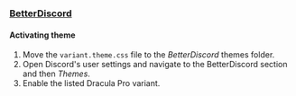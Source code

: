### [BetterDiscord](https://betterdiscord.app/)

#### Activating theme

1. Move the `variant.theme.css` file to the _BetterDiscord_ themes folder.
2. Open Discord's user settings and navigate to the BetterDiscord section and then _Themes_.
3. Enable the listed Dracula Pro variant.
